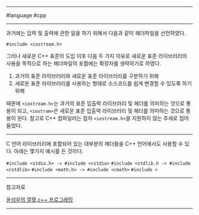 
---

#language #cpp 

---

과거에는 입력 및 출력에 관한 일을 하기 위해서 다음과 같이 헤더파일을 선언하였다.

`#include <iostream.h>`

그러나 새로운 C++ 표준의 도입 이후 다음 두 가지 이유로 새로운 표준 라이브러리의 사용을 목적으로 하는 헤더파일의 포함에는 확장자를 생략하기로 하였다.

1. 과거의 표준 라이브러리와 새로운 표준 라이브러리를 구분하기 위해
2. 새로운 표준 라이브러리를 사용하는 형태로 소스코드를 쉽게 변경할 수 있도록 하기 위해

때문에 `<iostream.h>`는 과거의 표준 입출력 라이브러리 및 헤더를 의미하는 것으로 통용이 되고, `<iostram>`은 새로운 표준 입출력 라이브러리 및 헤더를 의미하는 것으로 통용이 된다. 참고로 C++ 컴파일러는 점차 `<iostream.h>`을 지원하지 않는 추세로 접어들었다.

---

C 언어 라이브러리에 포함되어 있는 대부분의 헤더들을 C++ 언어에서도 사용할 수 있다.
아래는 몇가지 예시를 든 것이다.

`#include <stdio.h> -> #include <cstdio>`
`#include <stdlib.h -> #include <cstdlib>`
`#include <math.h> -> #include <cmath>`
`#include <`

---

참고자료

[윤성우의 열혈 c++ 프로그래밍](https://product.kyobobook.co.kr/detail/S000001589147)

---